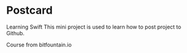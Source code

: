 # Postcard
Learning Swift
This mini project is used to learn how to post project to Github.

Course from bitfountain.io

